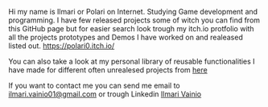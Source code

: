 Hi my name is Ilmari or Polari on Internet. Studying Game development and programming. 
I have few released projects some of witch you can find from this GitHub page but for easier search look trough my 
itch.io protfolio with all the projects prototypes and Demos I have worked on and realeased listed out. 
https://polari0.itch.io/

You can also take a look at my personal library of reusable functionalities I have made for different often unrealesed projects from [here](https://github.com/polari0/Portfolio)

If  you want to contact me you can send me email to 
ilmari.vainio01@gmail.com
or trough Linkedin 
[Ilmari Vainio](https://www.linkedin.com/in/ilmari-vainio-44494521a/)


<!---
polari0/polari0 is a ✨ special ✨ repository because its `README.md` (this file) appears on your GitHub profile.
You can click the Preview link to take a look at your changes.
--->
